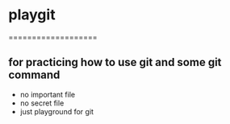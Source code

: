 # playgit
===================
## for practicing how to use git and some git command
  - no important file
  - no secret file
  - just playground for git
